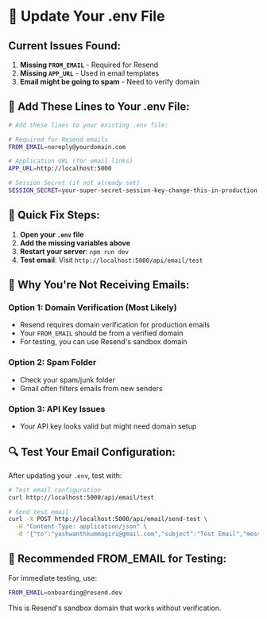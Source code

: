 # 🔧 Update Your .env File

## Current Issues Found:

1. **Missing `FROM_EMAIL`** - Required for Resend
2. **Missing `APP_URL`** - Used in email templates
3. **Email might be going to spam** - Need to verify domain

## 📝 Add These Lines to Your .env File:

```bash
# Add these lines to your existing .env file:

# Required for Resend emails
FROM_EMAIL=noreply@yourdomain.com

# Application URL (for email links)
APP_URL=http://localhost:5000

# Session Secret (if not already set)
SESSION_SECRET=your-super-secret-session-key-change-this-in-production
```

## 🚀 Quick Fix Steps:

1. **Open your `.env` file**
2. **Add the missing variables above**
3. **Restart your server**: `npm run dev`
4. **Test email**: Visit `http://localhost:5000/api/email/test`

## 📧 Why You're Not Receiving Emails:

### Option 1: Domain Verification (Most Likely)
- Resend requires domain verification for production emails
- Your `FROM_EMAIL` should be from a verified domain
- For testing, you can use Resend's sandbox domain

### Option 2: Spam Folder
- Check your spam/junk folder
- Gmail often filters emails from new senders

### Option 3: API Key Issues
- Your API key looks valid but might need domain setup

## 🔍 Test Your Email Configuration:

After updating your `.env`, test with:

```bash
# Test email configuration
curl http://localhost:5000/api/email/test

# Send test email
curl -X POST http://localhost:5000/api/email/send-test \
  -H "Content-Type: application/json" \
  -d '{"to":"yashwanthkummagiri@gmail.com","subject":"Test Email","message":"Testing email configuration"}'
```

## 🎯 Recommended FROM_EMAIL for Testing:

For immediate testing, use:
```bash
FROM_EMAIL=onboarding@resend.dev
```

This is Resend's sandbox domain that works without verification. 